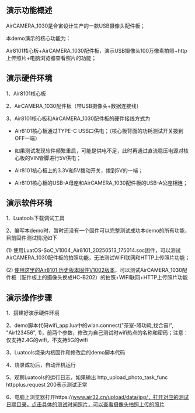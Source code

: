 
## 演示功能概述

AirCAMERA_1030是合宙设计生产的一款USB摄像头配件板；

本demo演示的核心功能为：

Air8101核心板+AirCAMERA_1030配件板，演示USB摄像头100万像素拍照+http上传照片+电脑浏览器查看照片的功能；


## 演示硬件环境

1、Air8101核心板

2、AirCAMERA_1030配件板（带USB摄像头+数据连接线）

3、Air8101核心板和AirCAMERA_1030配件板的硬件接线方式为

- Air8101核心板通过TYPE-C USB口供电；（核心板背面的功耗测试开关拨到OFF一端）

- 如果测试发现软件频繁重启，可能是供电不足，此时再通过直流稳压电源对核心板的VIN管脚进行5V供电；

- Air8101核心板上的3.3V和5V拨动开关，拨到5V的一端；

- Air8101核心板的USB-A母座和AirCAMERA_1030配件板的USB-A公座相连；


## 演示软件环境

1、Luatools下载调试工具

2、编写本demo时，暂时还没有一个固件可以完整测试成功本demo的所有功能，目前固件测试情况如下

   (1) 使用LuatOS-SoC_V1004_Air8101_20250513_175014.soc固件，可以测试AirCAMERA_1030配件板的拍照功能，无法测试WIFI联网和HTTP上传照片功能；

   (2) [使用这里的Air8101 历史版本固件V1002版本](https://docs.openluat.com/air8101/luatos/firmware/#1)，可以测试AirCAMERA_1030配件板（配件板上的摄像头换成HC-B202）的拍照+WIFI联网+HTTP上传照片功能

## 演示操作步骤

1、搭建好演示硬件环境

2、demo脚本代码wifi_app.lua中的wlan.connect("茶室-降功耗,找合宙!", "Air123456", 1)，前两个参数，修改为自己测试时wifi热点的名称和密码；注意：仅支持2.4G的wifi，不支持5G的wifi

3、Luatools烧录内核固件和修改后的demo脚本代码

4、烧录成功后，自动开机运行

5、观察Luatools的运行日志，如果输出 http_upload_photo_task_func httpplus.request 200表示测试正常

6、电脑上浏览器打开https://www.air32.cn/upload/data/jpg/，打开对应的测试日期目录，点击具体的测试时间照片，可以查看摄像头拍照上传的照片
   

